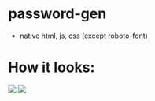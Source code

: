 # password-gen
- native html, js, css (except roboto-font)

# How it looks:
<img src="https://cdn.discordapp.com/attachments/568847750226116609/742060522597384383/unknown.png"/>
<img src="https://cdn.discordapp.com/attachments/568847750226116609/742060564834156605/unknown.png"/>
